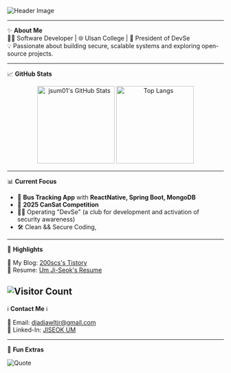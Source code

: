 <div align="left">

![Header Image](https://capsule-render.vercel.app/api?type=waving&height=200&color=gradient&text=Thank%20you%20for%20coming%20to%20my%20world!&fontColor=FFFFFF&fontSize=50&animation=twinkling)

---

✨ **About Me**  
👨‍💻 Software Developer | 🌐 Ulsan College | 🚀 President of DevSe  
💡 Passionate about building secure, scalable systems and exploring open-source projects.  

---

📈 **GitHub Stats**
  
<p align="center">
  <img src="https://github-readme-stats.vercel.app/api?username=jsum01&show_icons=true&theme=radical&hide=issues" alt="jsum01's GitHub Stats" height="180px"/>
  <img src="https://github-readme-stats.vercel.app/api/top-langs/?username=jsum01&layout=compact&theme=radical" alt="Top Langs" height="180px"/>
</p>

---

📊 **Current Focus**  
- 🚌 **Bus Tracking App** with **ReactNative, Spring Boot, MongoDB**
- 🚀 **2025 CanSat Competition**
- 👨‍💼 Operating "DevSe" (a club for development and activation of security awareness)
- 🛠️ Clean && Secure Coding, 

---

🌟 **Highlights**

🔗 My Blog: [200scs's Tistory](https://jsum01.tistory.com)  
📜 Resume: [Um Ji-Seok's Resume](https://jsum01.notion.site/UmJiseok-2e3ef5bd955e4649b6421d93cc2f6b73)

![Visitor Count](https://hits.seeyoufarm.com/api/count/incr/badge.svg?url=https%3A%2F%2Fgithub.com%2Fjsum01&count_bg=%2379C83D&title_bg=%23555555&icon=github.svg&icon_color=%23E7E7E7&title=Visitors&edge_flat=false)
---

ℹ **Contact Me** ℹ

📧 Email: [djadjawltjr@gmail.com](mailto:djadjawltjr@gmail.com)  
💼 Linked-In: [JISEOK UM](https://www.linkedin.com/in/jiseok-um-3b7a622a7/)

---

🌈 **Fun Extras**

![Quote](https://quotes-github-readme.vercel.app/api?type=horizontal&theme=dark)  
<!-- Optional: Add a personal motto or favorite quote here -->

</div>
